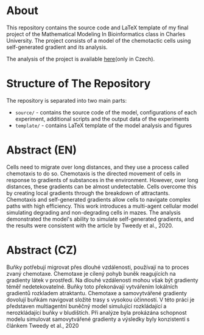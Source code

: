# About
This repository contains the source code and LaTeX template of my 
final project of the Mathematical Modeling In Bioinformatics class in 
Charles University. 
The project consists of a model of the chemotactic cells using self-generated gradient and its analysis.

The analysis of the project is available 
[here](https://github.com/prasilal/self_gen_gradient_model/blob/45e5c9f03d708c9eb5ad3a018780e75e43b09f61/template/main.pdf)(only in Czech).


# Structure of The Repository
The repository is separated into two main parts:

* `source/` - contains the source code of the model, configurations of each experiment, additional scripts and 
the output data of the experiments
* `template/` - contains LaTeX template of the model analysis and figures 


# Abstract (EN)

Cells need to migrate over long distances, and they use a process called chemotaxis to do so. Chemotaxis is the directed movement of cells in response to gradients of substances in the environment. However, over long distances, these gradients can be almost undetectable. Cells overcome this by creating local gradients through the breakdown of attractants. Chemotaxis and self-generated gradients allow cells to navigate complex paths with high efficiency. This work introduces a multi-agent cellular model simulating degrading and non-degrading cells in mazes. The analysis demonstrated the model's ability to simulate self-generated gradients, and the results were consistent with the article by Tweedy et al., 2020.


# Abstract (CZ)

Buňky potřebují migrovat přes dlouhé vzdálenosti, používají na to proces zvaný chemotaxe. Chemotaxe je cílený pohyb buněk reagujících na
gradienty látek v prostředí. Na dlouhé vzdálenosti mohou však být gradienty téměř nedetekovatelné.
Buňky toto překonávají vytvářením lokálních gradientů rozkladem atraktantu. Chemotaxe a samovytvářené gradienty dovolují buňkám
navigovat složité trasy s vysokou účinností. V této práci je představen multiagentní buněčný model simulující rozkládající a nerozkládající buňky v bludištích. Při analýze byla prokázána schopnost modelu simulovat samovytvářené gradienty a výsledky byly konzistentí s článkem Tweedy et al., 2020
